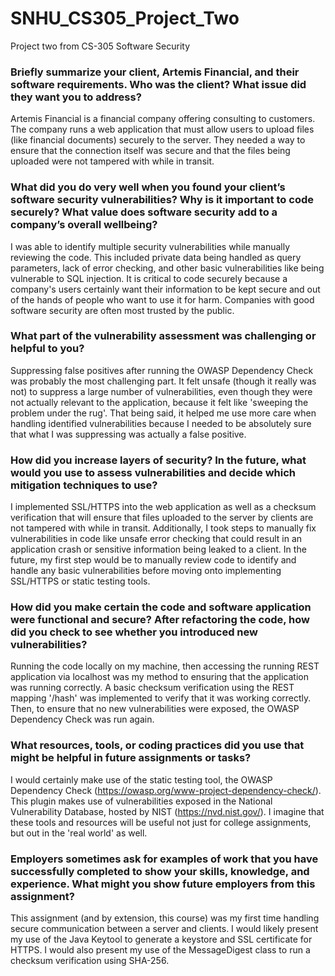 # SNHU_CS305_Project_Two
Project two from CS-305 Software Security



### Briefly summarize your client, Artemis Financial, and their software requirements. Who was the client? What issue did they want you to address?
Artemis Financial is a financial company offering consulting to customers. The company runs a web application that must allow users to upload files (like financial documents) securely to the server. They needed a way to ensure that the connection itself was secure and that the files being uploaded were not tampered with while in transit.

### What did you do very well when you found your client’s software security vulnerabilities? Why is it important to code securely? What value does software security add to a company’s overall wellbeing?
I was able to identify multiple security vulnerabilities while manually reviewing the code. This included private data being handled as query parameters, lack of error checking, and other basic vulnerabilities like being vulnerable to SQL injection. It is critical to code securely because a company's users certainly want their information to be kept secure and out of the hands of people who want to use it for harm. Companies with good software security are often most trusted by the public.

### What part of the vulnerability assessment was challenging or helpful to you?
Suppressing false positives after running the OWASP Dependency Check was probably the most challenging part. It felt unsafe (though it really was not) to suppress a large number of vulnerabilities, even though they were not actually relevant to the application, because it felt like 'sweeping the problem under the rug'. That being said, it helped me use more care when handling identified vulnerabilities because I needed to be absolutely sure that what I was suppressing was actually a false positive. 

### How did you increase layers of security? In the future, what would you use to assess vulnerabilities and decide which mitigation techniques to use?
I implemented SSL/HTTPS into the web application as well as a checksum verification that will ensure that files uploaded to the server by clients are not tampered with while in transit. Additionally, I took steps to manually fix vulnerabilities in code like unsafe error checking that could result in an application crash or sensitive information being leaked to a client. In the future, my first step would be to manually review code to identify and handle any basic vulnerabilities before moving onto implementing SSL/HTTPS or static testing tools.

### How did you make certain the code and software application were functional and secure? After refactoring the code, how did you check to see whether you introduced new vulnerabilities?
Running the code locally on my machine, then accessing the running REST application via localhost was my method to ensuring that the application was running correctly. A basic checksum verification using the REST mapping '/hash' was implemented to verify that it was working correctly. Then, to ensure that no new vulnerabilities were exposed, the OWASP Dependency Check was run again.

### What resources, tools, or coding practices did you use that might be helpful in future assignments or tasks?
I would certainly make use of the static testing tool, the OWASP Dependency Check (https://owasp.org/www-project-dependency-check/). This plugin makes use of vulnerabilities exposed in the National Vulnerability Database, hosted by NIST (https://nvd.nist.gov/). I imagine that these tools and resources will be useful not just for college assignments, but out in the 'real world' as well.

### Employers sometimes ask for examples of work that you have successfully completed to show your skills, knowledge, and experience. What might you show future employers from this assignment?
This assignment (and by extension, this course) was my first time handling secure communication between a server and clients. I would likely present my use of the Java Keytool to generate a keystore and SSL certificate for HTTPS. I would also present my use of the MessageDigest class to run a checksum verification using SHA-256.
